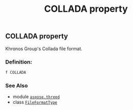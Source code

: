 ﻿---
title: COLLADA property
second_title: Aspose.3D for Python via .NET API References
description: 
type: docs
weight: 70
url: /python-net/aspose.threed/fileformattype/collada/
is_root: false
---

## COLLADA property


Khronos Group's Collada file format.
### Definition:
```python
f COLLADA 
```

### See Also
* module [`aspose.threed`](../../)
* class [`FileFormatType`](/3d/python-net/aspose.threed/fileformattype)
